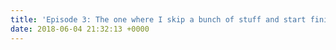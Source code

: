 ```yaml
---
title: 'Episode 3: The one where I skip a bunch of stuff and start finishing a railing'
date: 2018-06-04 21:32:13 +0000
---
```

